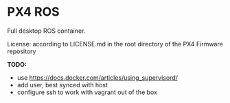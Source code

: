 # PX4 ROS #

Full desktop ROS container.

License: according to LICENSE.md in the root directory of the PX4 Firmware repository

**TODO:**

- use https://docs.docker.com/articles/using_supervisord/
- add user, best synced with host
- configure ssh to work with vagrant out of the box

